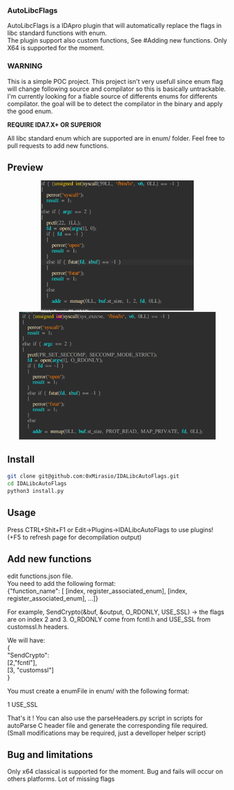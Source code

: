 ### AutoLibcFlags

AutoLibcFlags is a IDApro plugin that will automatically replace the flags in libc standard functions with enum.  
The plugin support also custom functions, See #Adding new functions. 
Only X64 is supported for the moment. 

### WARNING

This is a simple POC project.
This project isn't very usefull since enum flag will change following source and compilator so this is basically untrackable.
I'm currently looking for a fiable source of differents enums for differents compilator. 
the goal will be to detect the compilator in the binary and apply the good enum. 

**REQUIRE IDA7.X+ OR SUPERIOR**

All libc standard enum which are supported are in enum/ folder. 
Feel free to pull requests to add new functions.

## Preview
<p align="center">
  <img src="img/before.png" width="350" title="before execution">
  <img src="img/output.png" width="450" title="after execution">
</p>

## Install 


```bash
git clone git@github.com:0xMirasio/IDALibcAutoFlags.git
cd IDALibcAutoFlags 
python3 install.py
```

## Usage

Press CTRL+Shit+F1 or Edit->Plugins->IDALibcAutoFlags to use plugins! (+F5 to refresh page for decompilation output)

## Add new functions

edit functions.json file.   
You need to add the following format:  
{"function_name": [ [index, register_associated_enum], [index, register_associated_enum], ...]}

For example, SendCrypto(&buf, &output, O_RDONLY, USE_SSL) -> the flags are on index 2 and 3. O_RDONLY come from 
fcntl.h and USE_SSL from customssl.h headers.  

We will have:  
{  
    "SendCrypto":   
        [2,"fcntl"],  
        [3, "customssl"]  
}   


You must create a enumFile in enum/ with the following format:  

1 USE_SSL

That's it ! 
You can also use the parseHeaders.py script in scripts for autoParse C header file and generate the corresponding file required.  
(Small modifications may be required, just a develloper helper script)  

## Bug and limitations 

Only x64 classical is supported for the moment. Bug and fails will occur on others platforms.
Lot of missing flags